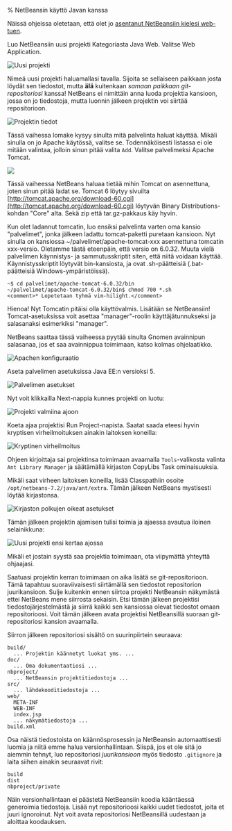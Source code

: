 % NetBeansin käyttö Javan kanssa

Näissä ohjeissa oletetaan, että olet jo [asentanut NetBeansiin kielesi web-tuen](index.html#web-tuen-asentaminen).

Luo NetBeansiin uusi projekti Kategoriasta Java Web.
Valitse Web Application.

![Uusi projekti]({{myimgdir}}java1-project.png)

Nimeä uusi projekti haluamallasi tavalla. 
Sijoita se sellaiseen paikkaan josta löydät sen tiedostot,
mutta **älä** kuitenkaan _samaan paikkaan git-repositoriosi_ kanssa!
NetBeans ei nimittäin anna luoda projektia kansioon, jossa on jo tiedostoja,
mutta luonnin jälkeen projektin voi siirtää repositorioon.

![Projektin tiedot]({{myimgdir}}java2.png)

Tässä vaihessa lomake kysyy sinulta mitä palvelinta
haluat käyttää. Mikäli sinulla on jo Apache käytössä, valitse se.
Todennäköisesti listassa ei ole mitään valintaa, jolloin sinun pitää valita `Add`.
Valitse palvelimeksi Apache Tomcat.

![]({{myimgdir}}java3-addserver.png)

Tässä vaiheessa NetBeans haluaa tietää mihin Tomcat on asennettuna, joten sinun pitää ladat se.
Tomcat 6 löytyy sivuilta [http://tomcat.apache.org/download-60.cgi](http://tomcat.apache.org/download-60.cgi) 
löytyvän Binary Distributions-kohdan "Core" alta. Sekä zip että tar.gz-pakkaus käy hyvin.

Kun olet ladannut tomcatin, luo ensiksi palvelinta varten oma kansio "palvelimet", jonka jälkeen ladattu tomcat-paketti puretaan kansioon.
Nyt sinulla on kansiossa ~/palvelimet/apache-tomcat-xxx asennettuna tomcatin xxx-versio. Oletamme tästä eteenpäin, että versio on 6.0.32.
Muuta vielä palvelimen käynnistys- ja sammutusskriptit siten, että niitä voidaan käyttää. 
Käynnistysskriptit löytyvät bin-kansiosta, ja ovat .sh-päätteisiä (.bat-päätteisiä Windows-ympäristöissä).

~~~~
~$ cd palvelimet/apache-tomcat-6.0.32/bin
~/palvelimet/apache-tomcat-6.0.32/bin$ chmod 700 *.sh
<comment>* Lopetetaan tyhmä vim-hilight.</comment>
~~~~

Hienoa! Nyt Tomcatin pitäisi olla käyttövalmis. Lisätään se NetBeansiin!
Tomcat-asetuksissa voit asettaa "manager"-roolin käyttäjätunnukseksi ja salasanaksi esimerkiksi "manager".

NetBeans saattaa tässä vaiheessa pyytää sinulta Gnomen avainnipun salasanaa, jos et saa avainnippua toimimaan, katso kolmas ohjelaatikko.

![Apachen konfiguraatio]({{myimgdir}}java4-configure-apache.png)

Aseta palvelimen asetuksissa Java EE:n versioksi 5.

![Palvelimen asetukset]({{myimgdir}}java5.png)

Nyt voit klikkailla Next-nappia kunnes projekti on luotu:

![Projekti valmiina ajoon]({{myimgdir}}java6-readyToCompile.png)

Koeta ajaa projektisi Run Project-napista. 
Saatat saada eteesi hyvin kryptisen virheilmoituksen
ainakin laitoksen koneilla:

![Kryptinen virheilmoitus]({{myimgdir}}java7-virhe.png)

Ohjeen kirjoittaja sai projektinsa toimimaan
avaamalla `Tools`-valikosta 
valinta `Ant Library Manager` ja
säätämällä kirjaston CopyLibs Task ominaisuuksia.

Mikäli saat virheen laitoksen koneilla, lisää Classpathiin
osoite `/opt/netbeans-7.2/java/ant/extra`.
Tämän jälkeen NetBeans mystisesti löytää kirjastonsa.

![Kirjaston polkujen oikeat asetukset]({{myimgdir}}java8-tools-antLibraryManager.png)

Tämän jälkeen projektin ajamisen tulisi toimia
ja ajaessa avautua iloinen selainikkuna:

![Uusi projekti ensi kertaa ajossa]({{myimgdir}}java-final.png)

Mikäli et jostain syystä saa projektia toimimaan,
ota viipymättä yhteyttä ohjaajasi.

Saatuasi projektin kerran toimimaan on aika lisätä se git-repositorioon.
Tämä tapahtuu suoraviivaisesti siirtämällä sen tiedostot 
repositorion juurikansioon.
Sulje kuitenkin ennen siirtoa projekti NetBeansin näkymästä ettei NetBeans mene siirrosta sekaisin.
Etsi tämän jälkeen projektisi tiedostojärjestelmästä
ja siirrä kaikki sen kansiossa olevat tiedostot 
omaan repositorioosi. 
Voit tämän jälkeen avata projektisi NetBeansillä
suoraan git-repositoriosi kansion avaamalla.

Siirron jälkeen repositoriosi sisältö on suurinpiirtein seuraava:

~~~
build/
  ... Projektin käännetyt luokat yms. ...
doc/
  ... Oma dokumentaatiosi ...
nbproject/
  ... NetBeansin projektitiedostoja ...
src/
  ... lähdekooditiedostoja ...
web/
  META-INF
  WEB-INF
  index.jsp
  ... näkymätiedostoja ...
build.xml
~~~

Osa näistä tiedostoista on käännösprosessin ja NetBeansin automaattisesti luomia ja niitä emme halua versionhallintaan.
Siispä, jos et ole sitä jo aiemmin tehnyt, luo repositoriosi _juurikansioon_ myös tiedosto
`.gitignore` ja laita siihen ainakin seuraavat rivit:

~~~
build
dist
nbproject/private
~~~

Näin versionhallintaan ei päästetä NetBeansiin koodia kääntäessä 
generoimia tiedostoja.
Lisää nyt repositorioosi kaikki uudet tiedostot, joita et juuri ignoroinut.
Nyt voit avata repositoriosi NetBeansillä uudestaan ja aloittaa koodauksen.
